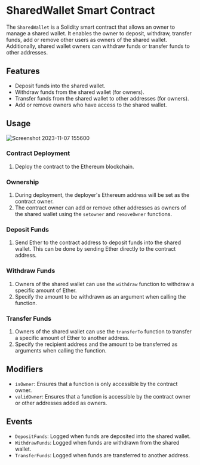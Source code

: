 # SharedWallet Smart Contract

The `SharedWallet` is a Solidity smart contract that allows an owner to manage a shared wallet. It enables the owner to deposit, withdraw, transfer funds, add or remove other users as owners of the shared wallet. Additionally, shared wallet owners can withdraw funds or transfer funds to other addresses.

## Features

- Deposit funds into the shared wallet.
- Withdraw funds from the shared wallet (for owners).
- Transfer funds from the shared wallet to other addresses (for owners).
- Add or remove owners who have access to the shared wallet.

## Usage

![Screenshot 2023-11-07 155600](https://github.com/Areeba000/contract-Practice/assets/140241495/a3d76375-635a-4901-82b1-11e726ac919d)
  
### Contract Deployment

1. Deploy the contract to the Ethereum blockchain.

### Ownership

1. During deployment, the deployer's Ethereum address will be set as the contract owner.
2. The contract owner can add or remove other addresses as owners of the shared wallet using the `setowner` and `removeOwner` functions.

### Deposit Funds

1. Send Ether to the contract address to deposit funds into the shared wallet. This can be done by sending Ether directly to the contract address.

### Withdraw Funds

1. Owners of the shared wallet can use the `withdraw` function to withdraw a specific amount of Ether.
2. Specify the amount to be withdrawn as an argument when calling the function.

### Transfer Funds

1. Owners of the shared wallet can use the `transferTo` function to transfer a specific amount of Ether to another address.
2. Specify the recipient address and the amount to be transferred as arguments when calling the function.

## Modifiers

- `isOwner`: Ensures that a function is only accessible by the contract owner.
- `validOwner`: Ensures that a function is accessible by the contract owner or other addresses added as owners.

## Events

- `DepositFunds`: Logged when funds are deposited into the shared wallet.
- `WithdrawFunds`: Logged when funds are withdrawn from the shared wallet.
- `TransferFunds`: Logged when funds are transferred to another address.



